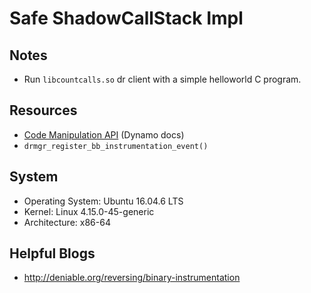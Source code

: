 # Safe ShadowCallStack Impl

## Notes

* Run `libcountcalls.so` dr client with a simple helloworld C program.

## Resources

* [Code Manipulation API](http://dynamorio.org/docs/API_BT.html) (Dynamo docs)
* `drmgr_register_bb_instrumentation_event()`

## System

* Operating System: Ubuntu 16.04.6 LTS
* Kernel: Linux 4.15.0-45-generic
* Architecture: x86-64

## Helpful Blogs

* http://deniable.org/reversing/binary-instrumentation